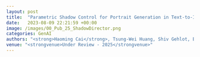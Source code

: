 ```yaml
---
layout: post
title:  "Parametric Shadow Control for Portrait Generation in Text-to-Image Diffusion Models"
date:   2023-08-09 22:21:59 +00:00
image: /images/00_Pub_25_ShadowDirector.png
categories: GenAI
authors: "<strong>Haoming Cai</strong>, Tsung-Wei Huang, Shiv Gehlot, Brandon Y. Feng, Sachin Sha, Guan-Ming Su, Christopher Metzler"
venue: "<strongvenue>Under Review - 2025</strongvenue>"
---
```


